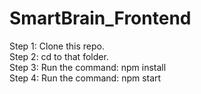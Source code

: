 # SmartBrain_Frontend

Step 1: Clone this repo.<br>
Step 2: cd to that folder.<br>
Step 3: Run the command: npm install<br>
Step 4: Run the command: npm start<br>

